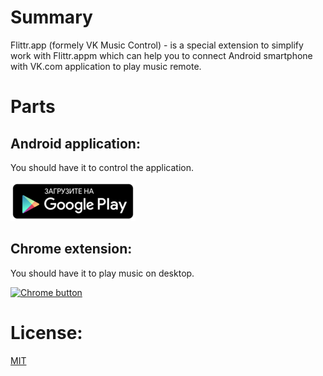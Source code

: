 # Summary
Flittr.app (formely VK Music Control) - is a special extension to simplify work with Flittr.appm which can help you to connect Android smartphone with VK.com application to play music remote.

# Parts
## Android application:
You should have it to control the application.

[![Android button](images/ru_play_badge_border.png)](https://play.google.com/store/apps/details?id=com.vk.music.remote)

## Chrome extension:
You should have it to play music on desktop.

[![Chrome button](https://developer.chrome.com/webstore/images/ChromeWebStore_BadgeWBorder_v2_206x58.png)](https://chrome.google.com/webstore/detail/vk-music-control/kiemjdenokbmgjhhgoafejdphgmljpej)

# License:
[MIT](http://opensource.org/licenses/MIT)
